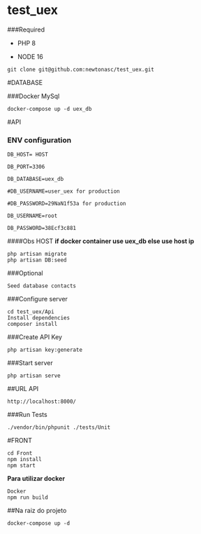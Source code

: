 # test_uex

###Required

* PHP 8

* NODE 16

```
git clone git@github.com:newtonasc/test_uex.git
```

#DATABASE

###Docker MySql

```
docker-compose up -d uex_db
```

#API

### ENV configuration

```
DB_HOST= HOST

DB_PORT=3306

DB_DATABASE=uex_db

#DB_USERNAME=user_uex for production

#DB_PASSWORD=29NaN1f53a for production

DB_USERNAME=root

DB_PASSWORD=38Ecf3c881
```

####Obs HOST **if docker container use uex_db else use host ip**

```
php artisan migrate
php artisan DB:seed
```

###Optional 

```
Seed database contacts
```

###Configure server
```
cd test_uex/Api
Install dependencies
composer install
```

###Create API Key

```
php artisan key:generate
```

###Start server

```
php artisan serve
```

##URL API

```
http://localhost:8000/
```

###Run Tests

```
./vendor/bin/phpunit ./tests/Unit
```

#FRONT

```
cd Front
npm install
npm start
```

**Para utilizar docker**

```
Docker
npm run build
```

##Na raiz do projeto 

```
docker-compose up -d
```
